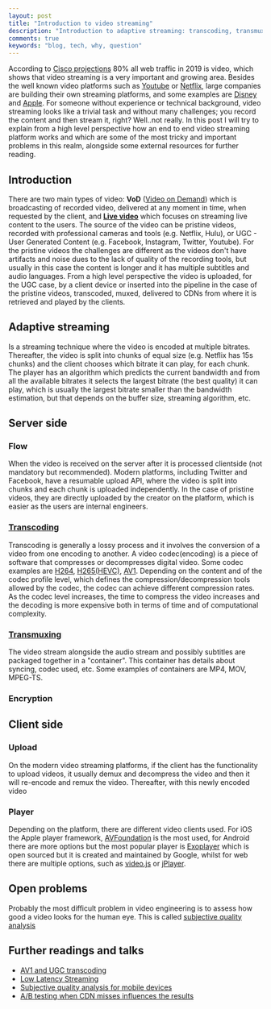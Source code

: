 ```yaml
---
layout: post
title: "Introduction to video streaming"
description: "Introduction to adaptive streaming: transcoding, transmuxing, adaptive streaming"
comments: true
keywords: "blog, tech, why, question"
---
```


According to [Cisco projections](https://www.webmarketingpros.com/internet-video-to-account-for-80-of-global-traffic-by-2019/) 80% all web traffic in 2019 is video, which shows that video streaming is a very important and growing area. Besides the well known video platforms such as [Youtube](www.youtube.com) or [Netflix](www.netflix.com), large companies are building their own streaming platforms, and some examples are [Disney](https://preview.disneyplus.com/uk/) and [Apple](https://www.pocket-lint.com/tv/news/apple/133233-apple-tv-subscription-streaming-service-what-s-the-story-so-far).
For someone without experience or technical background, video streaming looks like a trivial task and without many challenges; you record the content and then stream it, right? Well..not really.
In this post I will try to explain from a high level perspective how an end to end video streaming platform works and which are some of the most tricky and important problems in this realm, alongside some external resources for further reading.

## Introduction
There are two main types of video: **VoD** ([Video on Demand](https://en.wikipedia.org/wiki/Video_on_demand)) which is broadcasting of recorded video, delivered at any moment in time, when requested by the client, and **[Live video](https://en.wikipedia.org/wiki/Live_streaming)** which focuses on streaming live content to the users.
The source of the video can be pristine videos, recorded with professional cameras and tools (e.g. Netflix, Hulu), or UGC - User Generated Content (e.g. Facebook, Instagram, Twitter, Youtube). For the pristine videos the challenges are different as the videos don't have artifacts and noise dues to the lack of quality of the recording tools, but usually in this case the content is longer and it has multiple subtitles and audio languages.
From a high level perspective the video is uploaded, for the UGC case, by a client device or inserted into the pipeline in the case of the pristine videos, transcoded, muxed, delivered to CDNs from where it is retrieved and played by the clients.

## Adaptive streaming
Is a streaming technique where the video is encoded at multiple bitrates. Thereafter, the video is split into chunks of equal size (e.g. Netflix has 15s chunks) and the client chooses which bitrate it can play, for each chunk. The player has an algorithm which predicts the current bandwidth and from all the available bitrates it selects the largest bitrate (the best quality) it can play, which is usually the largest bitrate smaller than the bandwidth estimation, but that depends on the buffer size, streaming algorithm, etc.

## Server side 
### Flow
When the video is received on the server after it is processed clientside (not mandatory but recommended). Modern platforms, including Twitter and Facebook, have a resumable upload API, where the video is split into chunks and each chunk is uploaded independently.
In the case of pristine videos, they are directly uploaded by the creator on the platform, which is easier as the users are internal engineers.
### [Transcoding](https://en.wikipedia.org/wiki/Transcoding)
Transcoding is generally a lossy process and it involves the conversion of a video from one encoding to another. A video codec(encoding) is a piece of software that compresses or decompresses digital video. Some codec examples are [H264](https://en.wikipedia.org/wiki/Advanced_Video_Coding), [H265(HEVC)](https://en.wikipedia.org/wiki/High_Efficiency_Video_Coding), [AV1](https://en.wikipedia.org/wiki/AV1). Depending on the content and of the codec profile level, which defines the compression/decompression tools allowed by the codec, the codec can achieve different compression rates. As the codec level increases, the time to compress the video increases and the decoding is more expensive both in terms of time and of computational complexity.

### [Transmuxing](https://blog.stackpath.com/transmuxing/)
The video stream alongside the audio stream and possibly subtitles are packaged together in a "container". This container has details about syncing, codec used, etc. Some examples of containers are MP4, MOV, MPEG-TS.

### Encryption

## Client side
### Upload
On the modern video streaming platforms, if the client has the functionality to upload videos, it usually demux and decompress the video and then it will re-encode and remux the video. Thereafter, with this newly encoded video 
### Player
Depending on the platform, there are different video clients used. For iOS the Apple player framework, [AVFoundation](https://developer.apple.com/av-foundation/) is the most used, for Android there are more options but the most popular player is [Exoplayer](https://github.com/google/ExoPlayer) which is open sourced but it is created and maintained by Google, whilst for web there are multiple options, such as [video.js](https://videojs.com/) or [jPlayer](http://jplayer.org/). 


## Open problems
Probably the most difficult problem in video engineering is to assess how good a video looks for the human eye. This is called <u>subjective quality analysis</u>

## Further readings and talks
- [AV1 and UGC transcoding](http://watch.bigapple.video/)
- [Low Latency Streaming](https://medium.com/@periscopecode/introducing-lhls-media-streaming-eb6212948bef)
- [Subjective quality analysis for mobile devices](https://www.youtube.com/watch?v=vHVMr4jH8rI)
- [A/B testing when CDN misses influences the results](https://www.youtube.com/watch?v=k0F8gtEFGDE)